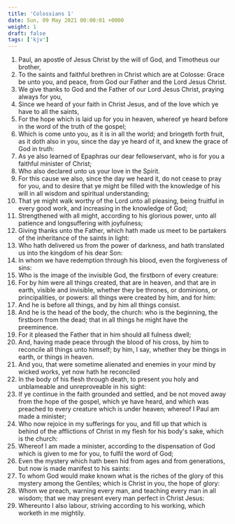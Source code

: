 ```yaml
---
title: 'Colossians 1'
date: Sun, 09 May 2021 00:00:01 +0000
weight: 1
draft: false
tags: ['kjv'] 
---
```


1. Paul, an apostle of Jesus Christ by the will of God, and Timotheus our brother,
2. To the saints and faithful brethren in Christ which are at Colosse: Grace be unto you, and peace, from God our Father and the Lord Jesus Christ.
3. We give thanks to God and the Father of our Lord Jesus Christ, praying always for you,
4. Since we heard of your faith in Christ Jesus, and of the love which ye have to all the saints,
5. For the hope which is laid up for you in heaven, whereof ye heard before in the word of the truth of the gospel;
6. Which is come unto you, as it is in all the world; and bringeth forth fruit, as it doth also in you, since the day ye heard of it, and knew the grace of God in truth:
7. As ye also learned of Epaphras our dear fellowservant, who is for you a faithful minister of Christ;
8. Who also declared unto us your love in the Spirit.
9. For this cause we also, since the day we heard it, do not cease to pray for you, and to desire that ye might be filled with the knowledge of his will in all wisdom and spiritual understanding;
10. That ye might walk worthy of the Lord unto all pleasing, being fruitful in every good work, and increasing in the knowledge of God;
11. Strengthened with all might, according to his glorious power, unto all patience and longsuffering with joyfulness;
12. Giving thanks unto the Father, which hath made us meet to be partakers of the inheritance of the saints in light:
13. Who hath delivered us from the power of darkness, and hath translated us into the kingdom of his dear Son:
14. In whom we have redemption through his blood, even the forgiveness of sins:
15. Who is the image of the invisible God, the firstborn of every creature:
16. For by him were all things created, that are in heaven, and that are in earth, visible and invisible, whether they be thrones, or dominions, or principalities, or powers: all things were created by him, and for him:
17. And he is before all things, and by him all things consist.
18. And he is the head of the body, the church: who is the beginning, the firstborn from the dead; that in all things he might have the preeminence.
19. For it pleased the Father that in him should all fulness dwell;
20. And, having made peace through the blood of his cross, by him to reconcile all things unto himself; by him, I say, whether they be things in earth, or things in heaven.
21. And you, that were sometime alienated and enemies in your mind by wicked works, yet now hath he reconciled
22. In the body of his flesh through death, to present you holy and unblameable and unreproveable in his sight:
23. If ye continue in the faith grounded and settled, and be not moved away from the hope of the gospel, which ye have heard, and which was preached to every creature which is under heaven; whereof I Paul am made a minister;
24. Who now rejoice in my sufferings for you, and fill up that which is behind of the afflictions of Christ in my flesh for his body's sake, which is the church:
25. Whereof I am made a minister, according to the dispensation of God which is given to me for you, to fulfil the word of God;
26. Even the mystery which hath been hid from ages and from generations, but now is made manifest to his saints:
27. To whom God would make known what is the riches of the glory of this mystery among the Gentiles; which is Christ in you, the hope of glory:
28. Whom we preach, warning every man, and teaching every man in all wisdom; that we may present every man perfect in Christ Jesus:
29. Whereunto I also labour, striving according to his working, which worketh in me mightily.
